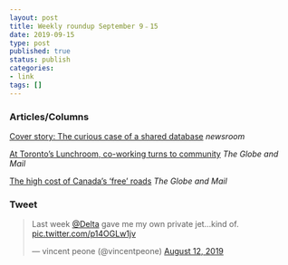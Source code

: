 ```yaml
---
layout: post
title: Weekly roundup September 9﹣15
date: 2019-09-15
type: post
published: true
status: publish
categories:
- link
tags: []
---
```


### Articles/Columns

[Cover story: The curious case of a shared database](https://www.newsroom.co.nz/2019/07/31/705762/the-curious-case-of-a-shared-database# "Cover story: The curious case of a shared database. By James Morrison") *newsroom*

[At Toronto’s Lunchroom, co-working turns to community](https://www.theglobeandmail.com/canada/toronto/article-at-torontos-lunchroom-co-working-turns-to-community/ "At Toronto’s Lunchroom, co-working turns to community. By Corey Mintz") *The Globe and Mail*

[The high cost of Canada’s ‘free’ roads](https://www.theglobeandmail.com/opinion/editorials/article-the-high-cost-of-canadas-free-roads/ "The high cost of Canada’s ‘free’ roads.") *The Globe and Mail*

### Tweet

<blockquote class="twitter-tweet" data-lang="en"><p lang="en" dir="ltr">Last week <a href="https://twitter.com/Delta?ref_src=twsrc%5Etfw">@Delta</a> gave me my own private jet...kind of. <a href="https://t.co/p14OGLw1jv">pic.twitter.com/p14OGLw1jv</a></p>&mdash; vincent peone (@vincentpeone) <a href="https://twitter.com/vincentpeone/status/1160977452299984896?ref_src=twsrc%5Etfw">August 12, 2019</a></blockquote> <script async src="https://platform.twitter.com/widgets.js" charset="utf-8"></script> 

